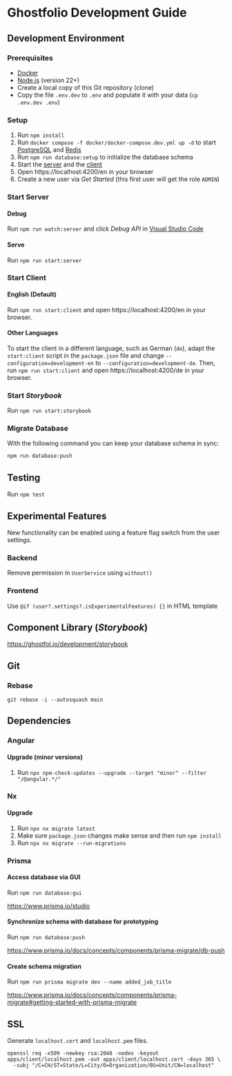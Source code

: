 # Ghostfolio Development Guide

## Development Environment

### Prerequisites

- [Docker](https://www.docker.com/products/docker-desktop)
- [Node.js](https://nodejs.org/en/download) (version 22+)
- Create a local copy of this Git repository (clone)
- Copy the file `.env.dev` to `.env` and populate it with your data (`cp .env.dev .env`)

### Setup

1. Run `npm install`
1. Run `docker compose -f docker/docker-compose.dev.yml up -d` to start [PostgreSQL](https://www.postgresql.org) and [Redis](https://redis.io)
1. Run `npm run database:setup` to initialize the database schema
1. Start the [server](#start-server) and the [client](#start-client)
1. Open https://localhost:4200/en in your browser
1. Create a new user via _Get Started_ (this first user will get the role `ADMIN`)

### Start Server

#### Debug

Run `npm run watch:server` and click _Debug API_ in [Visual Studio Code](https://code.visualstudio.com)

#### Serve

Run `npm run start:server`

### Start Client

#### English (Default)

Run `npm run start:client` and open https://localhost:4200/en in your browser.

#### Other Languages

To start the client in a different language, such as German (`de`), adapt the `start:client` script in the `package.json` file and change `--configuration=development-en` to `--configuration=development-de`. Then, run `npm run start:client` and open https://localhost:4200/de in your browser.

### Start _Storybook_

Run `npm run start:storybook`

### Migrate Database

With the following command you can keep your database schema in sync:

```bash
npm run database:push
```

## Testing

Run `npm test`

## Experimental Features

New functionality can be enabled using a feature flag switch from the user settings.

### Backend

Remove permission in `UserService` using `without()`

### Frontend

Use `@if (user?.settings?.isExperimentalFeatures) {}` in HTML template

## Component Library (_Storybook_)

https://ghostfol.io/development/storybook

## Git

### Rebase

`git rebase -i --autosquash main`

## Dependencies

### Angular

#### Upgrade (minor versions)

1. Run `npx npm-check-updates --upgrade --target "minor" --filter "/@angular.*/"`

### Nx

#### Upgrade

1. Run `npx nx migrate latest`
1. Make sure `package.json` changes make sense and then run `npm install`
1. Run `npx nx migrate --run-migrations`

### Prisma

#### Access database via GUI

Run `npm run database:gui`

https://www.prisma.io/studio

#### Synchronize schema with database for prototyping

Run `npm run database:push`

https://www.prisma.io/docs/concepts/components/prisma-migrate/db-push

#### Create schema migration

Run `npm run prisma migrate dev --name added_job_title`

https://www.prisma.io/docs/concepts/components/prisma-migrate#getting-started-with-prisma-migrate

## SSL

Generate `localhost.cert` and `localhost.pem` files.

```
openssl req -x509 -newkey rsa:2048 -nodes -keyout apps/client/localhost.pem -out apps/client/localhost.cert -days 365 \
  -subj "/C=CH/ST=State/L=City/O=Organization/OU=Unit/CN=localhost"
```
